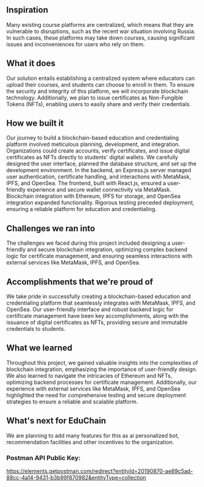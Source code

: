 ## Inspiration
Many existing course platforms are centralized, which means that they are vulnerable to disruptions, such as the recent war situation involving Russia. In such cases, these platforms may take down courses, causing significant issues and inconveniences for users who rely on them.

## What it does
Our solution entails establishing a centralized system where educators can upload their courses, and students can choose to enroll in them. To ensure the security and integrity of this platform, we will incorporate blockchain technology. Additionally, we plan to issue certificates as Non-Fungible Tokens (NFTs), enabling users to easily share and verify their credentials.

## How we built it
Our journey to build a blockchain-based education and credentialing platform involved meticulous planning, development, and integration. Organizations could create accounts, verify certificates, and issue digital certificates as NFTs directly to students' digital wallets. We carefully designed the user interface, planned the database structure, and set up the development environment. In the backend, an Express.js server managed user authentication, certificate handling, and interactions with MetaMask, IPFS, and OpenSea. The frontend, built with React.js, ensured a user-friendly experience and secure wallet connectivity via MetaMask. Blockchain integration with Ethereum, IPFS for storage, and OpenSea integration expanded functionality. Rigorous testing preceded deployment, ensuring a reliable platform for education and credentialing.

## Challenges we ran into
The challenges we faced during this project included designing a user-friendly and secure blockchain integration, optimizing complex backend logic for certificate management, and ensuring seamless interactions with external services like MetaMask, IPFS, and OpenSea.

## Accomplishments that we're proud of
We take pride in successfully creating a blockchain-based education and credentialing platform that seamlessly integrates with MetaMask, IPFS, and OpenSea. Our user-friendly interface and robust backend logic for certificate management have been key accomplishments, along with the issuance of digital certificates as NFTs, providing secure and immutable credentials to students.

## What we learned
Throughout this project, we gained valuable insights into the complexities of blockchain integration, emphasizing the importance of user-friendly design. We also learned to navigate the intricacies of Ethereum and NFTs, optimizing backend processes for certificate management. Additionally, our experience with external services like MetaMask, IPFS, and OpenSea highlighted the need for comprehensive testing and secure deployment strategies to ensure a reliable and scalable platform.

## What's next for EduChain
We are planning to add many features for this as ai personalized bot, recommendation facilities and other incentives to the organization.


### Postman API Public Key: 
https://elements.getpostman.com/redirect?entityId=20190870-ae89c5ad-88cc-4a14-9431-b3b99f870982&entityType=collection
